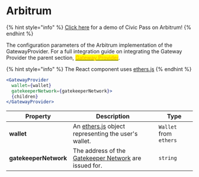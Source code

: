 # Arbitrum

{% hint style="info" %}
&#x20;[Click here](https://demopass.civic.com/#arbitrum%20one) for a demo of Civic Pass on Arbitrum!
{% endhint %}

The configuration parameters of the Arbitrum implementation of the GatewayProvider. For a full integration guide on integrating the Gateway Provider the parent section, [<mark style="color:orange;">Gateway Provider</mark>](../).

{% hint style="info" %}
The React component uses [ethers.js](https://www.npmjs.com/package/ethers)
{% endhint %}

```jsx
<GatewayProvider
  wallet={wallet}
  gatekeeperNetwork={gatekeeperNetwork}>
  {children}
</GatewayProvider>
```

| **Property**          | **Description**                                                                             | **Type**               |
| --------------------- | ------------------------------------------------------------------------------------------- | ---------------------- |
| **wallet**            | An [ethers.js](https://www.npmjs.com/package/ethers) object representing the user's wallet. | `Wallet` from `ethers` |
| **gatekeeperNetwork** | The address of the [Gatekeeper Network](../../../selecting-a-pass.md) are issued for.       | `string`               |

